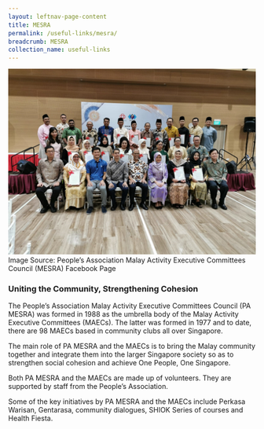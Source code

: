```yaml
---
layout: leftnav-page-content
title: MESRA
permalink: /useful-links/mesra/
breadcrumb: MESRA
collection_name: useful-links
---
```


![MESRA](/images/mesra_visual.jpeg)
<span class="caption">Image Source: People’s Association Malay Activity Executive Committees Council (MESRA) Facebook Page</span>

### Uniting the Community, Strengthening Cohesion

The People’s Association Malay Activity Executive Committees Council (PA MESRA) was formed in 1988 as the
umbrella body of the Malay Activity Executive Committees (MAECs). The latter was formed in 1977 and to date, there
are 98 MAECs based in community clubs all over Singapore.

The main role of PA MESRA and the MAECs is to bring the Malay community together and integrate them into the larger
Singapore society so as to strengthen social cohesion and achieve One People, One Singapore.

Both PA MESRA and the MAECs are made up of volunteers. They are supported by staff from the People’s Association.

Some of the key initiatives by PA MESRA and the MAECs include Perkasa Warisan, Gentarasa, community dialogues,
SHIOK Series of courses and Health Fiesta.
